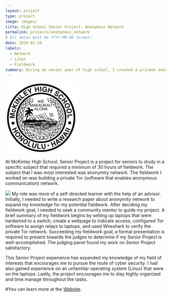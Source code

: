 ```yaml
---
layout: project
type: project
image: images/
title: High School Senior Project: Anonymous Network
permalink: projects/anonymous_network
# All dates must be YYYY-MM-DD format!
date: 2019-01-26
labels:
  - Network
  - Linux
  - Fieldwork
summary: During my senior year of high school, I created a private anonymous network as my Senior Project.
---
```


<img class="ui small left floated rounded image" src="/images/MHS-Logo.jpg">

At McKinley High School, Senior Project is a project for seniors to study in a specific subject that required a minimum of 30 hours of fieldwork. The subject that I was most interested was anonymity network. The fieldwork I worked on was building a private Tor (software that enables anonymous communication) network.

<img class="ui medium right floated rounded image" src="/images/">
My role was more of a self-directed learner with the help of an advisor. Initially, I needed to write a research paper about anonymity network to expand my knowledge for my potential fieldwork. After deciding my fieldwork goal, I needed to seek a community mentor to guide my project. A brief summary of my fieldwork begins by setting up laptops that were hardwired to a switch, create a webpage to indicate access, configured Tor software to assign relays to laptops, and used Wireshark to verify the private Tor network. Succeeding my fieldwork goal, a formal presentation is required to present towards the judges to determine if my Senior Project is well-accomplished. The judging panel found my work on Senior Project satisfactory.

This Senior Project experience has expanded my knowledge of my field of interests that encourages me to pursue the route of cyber security. I had also gained experience on an unfamiliar operating system (Linux) that were on the laptops. Lastly, the project encourages me to stay highly organized and time manage throughout the tasks.






#You can learn more at the [ Website]().

